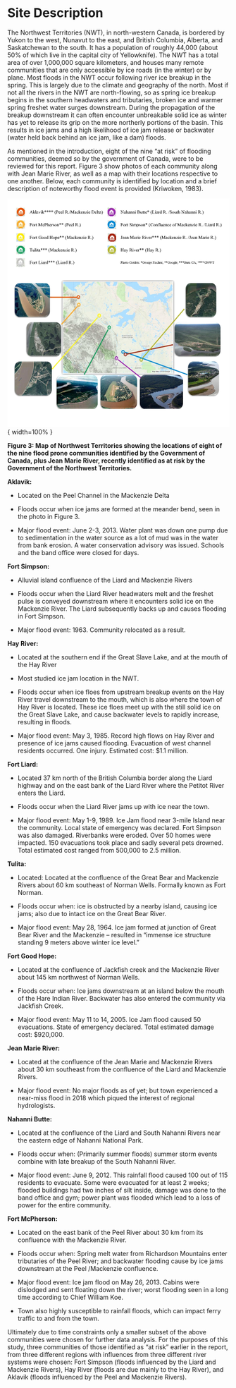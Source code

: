 ---
---

# Site Description

The Northwest Territories (NWT), in north-western Canada, is bordered by Yukon to the west, Nunavut to the east, and British Columbia, Alberta, and Saskatchewan to the south. It has a population of roughly 44,000 (about 50% of which live in the capital city of Yellowknife). The NWT has a total area of over 1,000,000 square kilometers, and houses many remote communities that are only accessible by ice roads (in the winter) or by plane. Most floods in the NWT occur following river ice breakup in the spring. This is largely due to the climate and geography of the north. Most if not all the rivers in the NWT are north-flowing, so as spring ice breakup begins in the southern headwaters and tributaries, broken ice and warmer spring freshet water surges downstream. During the propagation of the breakup downstream it can often encounter unbreakable solid ice as winter has yet to release its grip on the more northerly portions of the basin. This results in ice jams and a high likelihood of ice jam release or backwater (water held back behind an ice jam, like a dam) floods.

As mentioned in the introduction, eight of the nine “at risk” of flooding communities, deemed so by the government of Canada, were to be reviewed for this report. Figure 3 show photos of each community along with Jean Marie River, as well as a map with their locations respective to one another. Below, each community is identified by location and a brief description of noteworthy flood event is provided (Kriwoken, 1983).

![](figures/communitymap.png){ width=100% }

**Figure 3: Map of Northwest Territories showing the locations of eight of the nine flood prone communities identified by the Government of Canada, plus Jean Marie River, recently identified as at risk by the Government of the Northwest Territories.**

**Aklavik:**

 * Located on the Peel Channel in the Mackenzie Delta

 * Floods occur when ice jams are formed at the meander bend, seen in the photo in Figure 3.

 * Major flood event: June 2-3, 2013. Water plant was down one pump due to sedimentation in the water source as a lot of mud was in the water from bank erosion. A water conservation advisory was issued. Schools and the band office were closed for days.

**Fort Simpson:**

 * Alluvial island confluence of the Liard and Mackenzie Rivers

 * Floods occur when the Liard River headwaters melt and the freshet pulse is conveyed downstream where it encounters solid ice on the Mackenzie River. The Liard subsequently backs up and causes flooding in Fort Simpson.

 * Major flood event: 1963. Community relocated as a result.

**Hay River:**

 * Located at the southern end if the Great Slave Lake, and at the mouth of the Hay River

 * Most studied ice jam location in the NWT.

 * Floods occur when ice floes from upstream breakup events on the Hay River travel downstream to the mouth, which is also where the town of Hay River is located. These ice floes meet up with the still solid ice on the Great Slave Lake, and cause backwater levels to rapidly increase, resulting in floods.

 * Major flood event: May 3, 1985. Record high flows on Hay River and presence of ice jams caused flooding. Evacuation of west channel residents occurred. One injury. Estimated cost: $1.1 million.

 **Fort Liard:**

 * Located 37 km north of the British Columbia border along the Liard highway and on the east bank of the Liard River where the Petitot River enters the Liard.

 * Floods occur when the Liard River jams up with ice near the town.

 * Major flood event: May 1-9, 1989. Ice Jam flood near 3-mile Island near the community. Local state of emergency was declared. Fort Simpson was also damaged. Riverbanks were eroded. Over 50 homes were impacted. 150 evacuations took place and sadly several pets drowned. Total estimated cost ranged from 500,000 to 2.5 million.

**Tulita:**

 * Located: Located at the confluence of the Great Bear and Mackenzie Rivers about 60 km southeast of Norman Wells. Formally known as Fort Norman.

 * Floods occur when: ice is obstructed by a nearby island, causing ice jams; also due to intact ice on the Great Bear River.

 * Major flood event: May 28, 1964. Ice jam formed at junction of Great Bear River and the Mackenzie – resulted in “immense ice structure standing 9 meters above winter ice level.”

**Fort Good Hope:**

 * Located at the confluence of Jackfish creek and the Mackenzie River about 145 km northwest of Norman Wells.

 * Floods occur when: Ice jams downstream at an island below the mouth of the Hare Indian River. Backwater has also entered the community via Jackfish Creek.

 * Major flood event: May 11 to 14, 2005. Ice Jam flood caused 50 evacuations. State of emergency declared. Total estimated damage cost: $920,000.

**Jean Marie River:**

 * Located at the confluence of the Jean Marie and Mackenzie Rivers about 30 km southeast from the confluence of the Liard and Mackenzie Rivers.

 * Major flood event: No major floods as of yet; but town experienced a near-miss flood in 2018 which piqued the interest of regional hydrologists.

**Nahanni Butte:**

 * Located at the confluence of the Liard and South Nahanni Rivers near the eastern edge of Nahanni National Park.

 * Floods occur when: (Primarily summer floods) summer storm events combine with late breakup of the South Nahanni River.

 * Major flood event: June 9, 2012. This rainfall flood caused 100 out of 115 residents to evacuate. Some were evacuated for at least 2 weeks; flooded buildings had two inches of silt inside, damage was done to the band office and gym; power plant was flooded which lead to a loss of power for the entire community.

**Fort McPherson:**

 * Located on the east bank of the Peel River about 30 km from its confluence with the Mackenzie River.

 * Floods occur when: Spring melt water from Richardson Mountains enter tributaries of the Peel River; and backwater flooding cause by ice jams downstream at the Peel /Mackenzie confluence.

 * Major flood event: Ice jam flood on May 26, 2013. Cabins were dislodged and sent floating down the river; worst flooding seen in a long time according to Chief William Koe.

 * Town also highly susceptible to rainfall floods, which can impact ferry traffic to and from the town.

Ultimately due to time constraints only a smaller subset of the above communities were chosen for further data analysis. For the purposes of this study, three communities of those identified as “at risk” earlier in the report, from three different regions with influences from three different river systems were chosen: Fort Simpson (floods influenced by the Liard and Mackenzie Rivers), Hay River (floods are due mainly to the Hay River), and Aklavik (floods influenced by the Peel and Mackenzie Rivers).
